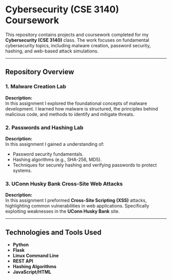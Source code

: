 # **Cybersecurity (CSE 3140) Coursework**  

This repository contains projects and coursework completed for my **Cybersecurity (CSE 3140)** class. The work focuses on fundamental cybersecurity topics, including malware creation, password security, hashing, and web-based attack simulations.  

---

## **Repository Overview**  

### **1. Malware Creation Lab**  
**Description:**  
In this assignment I explored the foundational concepts of malware development. I learned how malware is structured, the principles behind malicious code, and methods to identify and mitigate threats.  

### **2. Passwords and Hashing Lab**  
**Description:**  
In this assignment I gained a understanding of:  
- Password security fundamentals.  
- Hashing algorithms (e.g., SHA-256, MD5).  
- Techniques for securely hashing and verifying passwords to protect systems.  

### **3. UConn Husky Bank Cross-Site Web Attacks**  
**Description:**  
In this assignment I preformed **Cross-Site Scripting (XSS)** attacks, highlighting common vulnerabilities in web applications. Specifically exploiting weaknesses in the **UConn Husky Bank** site. 

---

## **Technologies and Tools Used**  

- **Python**  
- **Flask** 
- **Linux Command Line** 
- **REST API**  
- **Hashing Algorithms** 
- **JavaScript/HTML**
